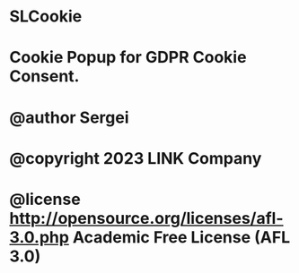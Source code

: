 # SLCookie
# Cookie Popup for GDPR Cookie Consent.
# 
# @author    Sergei
# @copyright 2023 LINK Company
# @license   http://opensource.org/licenses/afl-3.0.php  Academic Free License (AFL 3.0)